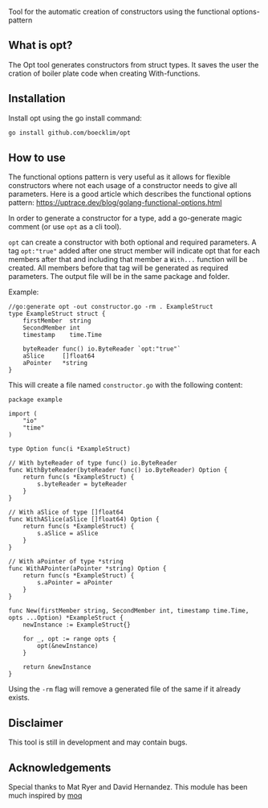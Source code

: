 Tool for the automatic creation of constructors using the functional options-pattern

## What is opt?

The Opt tool generates constructors from struct types. It saves the user the cration of boiler plate code when creating With-functions.

## Installation

Install opt using the go install command:

```bash
go install github.com/boecklim/opt
```

## How to use
The functional options pattern is very useful as it allows for flexible constructors where not each usage of a constructor needs to give all parameters. Here is a good article which describes the functional options pattern: https://uptrace.dev/blog/golang-functional-options.html

In order to generate a constructor for a type, add a go-generate magic comment (or use `opt` as a cli tool).

`opt` can create a constructor with both optional and required parameters. A tag `opt:"true"` added after one struct member will indicate opt that for each members after that and including that member a `With...` function will be created. All members before that tag will be generated as required parameters. The output file will be in the same package and folder.

Example:
```
//go:generate opt -out constructor.go -rm . ExampleStruct
type ExampleStruct struct {
	firstMember  string
	SecondMember int
	timestamp    time.Time

	byteReader func() io.ByteReader `opt:"true"`
	aSlice     []float64
	aPointer   *string
}
```

This will create a file named `constructor.go` with the following content:
```
package example

import (
	"io"
	"time"
)

type Option func(i *ExampleStruct)

// With byteReader of type func() io.ByteReader
func WithByteReader(byteReader func() io.ByteReader) Option {
	return func(s *ExampleStruct) {
		s.byteReader = byteReader
	}
}

// With aSlice of type []float64
func WithASlice(aSlice []float64) Option {
	return func(s *ExampleStruct) {
		s.aSlice = aSlice
	}
}

// With aPointer of type *string
func WithAPointer(aPointer *string) Option {
	return func(s *ExampleStruct) {
		s.aPointer = aPointer
	}
}

func New(firstMember string, SecondMember int, timestamp time.Time, opts ...Option) *ExampleStruct {
	newInstance := ExampleStruct{}

	for _, opt := range opts {
		opt(&newInstance)
	}

	return &newInstance
}
```

Using the `-rm` flag will remove a generated file of the same if it already exists.

## Disclaimer
This tool is still in development and may contain bugs.

## Acknowledgements
Special thanks to Mat Ryer and David Hernandez. This module has been much inspired by [moq](https://github.com/matryer/moq)
